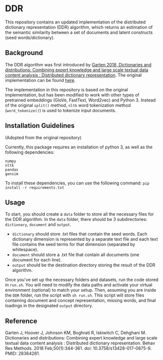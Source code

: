 # DDR

This repository contains an updated implementation of the distributed dictionary representation (DDR) algorithm, which returns an estimation of the semantic similarity between a set of documents and latent constructs (seed words/dictionary). 


## Background
The DDR algorithm was first introduced by [Garten 2018, Dictionaries and distributions: Combining expert knowledge and large scale textual data content analysis : Distributed dictionary representation](https://pubmed.ncbi.nlm.nih.gov/28364281/). The original implementation can be found [here](https://github.com/USC-CSSL/DDR). 

The implementation in this repository is based on the original implementation, but has been modified to work with other types of pretrained embeddings (GloVe, FastText, Word2vec) and Python 3. Instead of the original `split()` method, `nltk` word tokenization method (`word_tokenize()`) is used to tokenize input documents. 


## Installation Guidelines
(Adopted from the original repository)

Currently, this package requires an installation of python 3, as well as the following dependencies:
```
numpy
nltk
pandas
gensim
```
To install these dependencies, you can use the following command: `pip install -r requirements.txt`


## Usage
To start, you should create a `data` folder to store all the necessary files for the DDR algorithm. In the `data` folder, there should be 3 subdirectories: `dictionary`, `document` and `output`. 
- `dictionary` should store .txt files that contain the seed words. Each dictionary dimension is represented by a separate text file and each text file contains the seed terms for that dimension (separated by whitespace). 
- `document` should store a .txt file that contain all documents (one document for each line).  
- `output` should be the destination directory storing the result of the DDR algorithm. 

Once you've set up the necessary folders and datasets, run the code stored in `run.sh`. You will need to modify the data paths and activate your virtual environment (optional) to match your setup. Then, assuming you are inside the `DDR` folder, run the script with `sh run.sh`. This script will store files containing document and concept representation, missing words, and final loadings in the designated `output` directory. 


## Reference
Garten J, Hoover J, Johnson KM, Boghrati R, Iskiwitch C, Dehghani M. Dictionaries and distributions: Combining expert knowledge and large scale textual data content analysis : Distributed dictionary representation. Behav Res Methods. 2018 Feb;50(1):344-361. doi: 10.3758/s13428-017-0875-9. PMID: 28364281.
